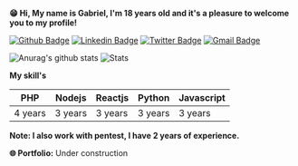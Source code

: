 **😁 Hi, My name is Gabriel, I'm 18 years old and it's a pleasure to welcome you to my profile!**

[![Github Badge](https://img.shields.io/badge/-Github-000?style=flat-square&logo=Github&logoColor=white&link=https://github.com/Faintzy)](https://github.com/Faintzy)
[![Linkedin Badge](https://img.shields.io/badge/-LinkedIn-blue?style=flat-square&logo=Linkedin&logoColor=white&link=https://www.linkedin.com/in/sudogabriel/)](https://www.linkedin.com/in/sudogabriel/)
[![Twitter Badge](https://img.shields.io/badge/-Twitter-1ca0f1?style=flat-square&labelColor=1ca0f1&logo=twitter&logoColor=white&link=https://twitter.com/xxFerrier)](https://twitter.com/xxFerrier)
[![Gmail Badge](https://img.shields.io/badge/-gabrielmrts@yahoo.com-c14438?style=flat-square&logo=Gmail&logoColor=white&link=mailto:gabrielmrts@yahoo.com)](mailto:gabrielmrts@yahoo.com)

![Anurag's github stats](https://github-readme-stats.vercel.app/api?username=faintzy&theme=radical&layout=compact&show_icons=true)
![Stats](https://github-readme-stats.vercel.app/api/top-langs/?username=gabizinha12&layout=compact&theme=radical)

**My skill's**

|  PHP   | Nodejs | Reactjs | Python | Javascript |
|--------|--------|---------|--------|------------|
| 4 years| 3 years|  3 years| 3 years|   3 years  |

**Note: I also work with pentest, I have 2 years of experience.**

**🌐 Portfolio:** Under construction
